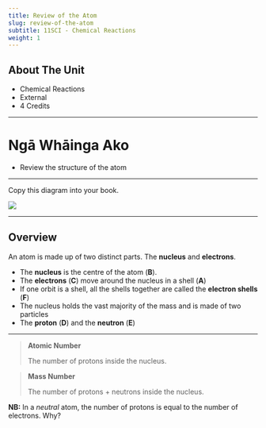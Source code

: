 ```yaml
---
title: Review of the Atom
slug: review-of-the-atom
subtitle: 11SCI - Chemical Reactions
weight: 1
---
```


## About The Unit

- Chemical Reactions
- External
- 4 Credits

---

# Ngā Whāinga Ako

- Review the structure of the atom

---

Copy this diagram into your book.

![](../assets/review_of_the_atom-unlabelled.jpg)

---

## Overview

An atom is made up of two distinct parts. The __nucleus__ and __electrons__.

- The __nucleus__ is the centre of the atom (__B__).
- The __electrons__ (__C__) move around the nucleus in a shell (__A__)
- If one orbit is a shell, all the shells together are called the __electron shells__ (__F__)
- The nucleus holds the vast majority of the mass and is made of two particles
- The __proton__ (__D__) and the __neutron__ (__E__)

---

> __Atomic Number__
> 
> The number of protons inside the nucleus.

> __Mass Number__
> 
> The number of protons + neutrons inside the nucleus.

__NB:__ In a _neutral_ atom, the number of protons is equal to the number of electrons. Why?
